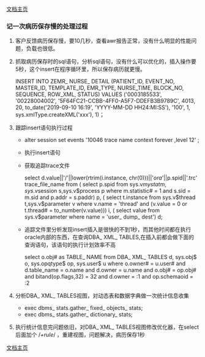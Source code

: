 <link href="../zoe_docs.css" rel="stylesheet" type="text/css" />

[文档主页](../index.html)


###	记一次病历保存慢的处理过程

1.	客户反馈病历保存慢，要10几秒，查看awr报告正常，没有什么明显的性能问题，负载也很低。

2.	抓取病历保存时的sql语句，分析sql语句，没有什么可以优化的，插入操作要5秒，这个insert在程序循环里，所以保存病历就更慢。
    
      INSERT INTO ZEMR_ NURSE_ DETAIL
      (PATIENT_ID,
       EVENT_NO,
       MASTER_ID,
       TEMPLATE_ID,
       EMR_TYPE,
        NURSE_TIME,
        BLOCK_NO,
        SEQUENCE,
       ROW_XML,
       STATUS)
      VALUES
      ('0003185533',
       '00228004002',
       '5F64FC21-CCBB-4FF0-A5F7-DDEFB3B9789C',
       4013,
       20,
       to_date('2019-09-10 16:19', 'YYYY-MM-DD HH24:MI:SS'),
       '100',
        1,
        sys.xmlType.createXML('xxx'),
       1)；

3.	跟踪insert语句执行过程
    *   alter session set events '10046 trace name context forever ,level 12' ;
    *   执行insert语句
    *   获取追踪trace文件 
    
         select
        d.value||'/'||lower(rtrim(i.instance, chr(0)))||'_ora_'||p.spid||'.trc' trace_file_name
         from
         ( select p.spid
        from sys.v$mystat m,sys.v$session s,sys.v$process p
         where m.statistic# = 1 and s.sid = m.sid and p.addr = s.paddr) p,
       ( select t.instance from sys.v$thread  t,sys.v$parameter  v
         where v.name = 'thread' and (v.value = 0 or t.thread# = to_number(v.value))) i,
         ( select value from sys.v$parameter where name = 'user_ dump_ dest') d;


    *   追踪文件里分析发现insert插入是很快的不到1秒，而其他时间都在执行oracle内部的东西，在查询DBA_ XML_ TABLES,在插入前都会做下面的查询语句，该语句的执行计划效率不高
    
        select o.obj# as TABLE_ NAME from DBA_ XML_ TABLES d, sys.obj$ o, sys.opqtype$ op, sys.user$ u where o.owner# =
        u.user# and d.table_name = o.name and d.owner = u.name and o.obj# = op.obj#
       and bitand(op.flags,32) = 32 and d.owner = :1 and op.schemaoid = :2
 
4.	分析DBA_ XML_ TABLES视图，对动态表和数据字典做一次统计信息收集
    *  exec dbms_ stats.gather_ fixed_ objects_ stats; 
    *  exec dbms_ stats.gather_ dictionary_ stats; 
	 


5.	执行统计信息完问题依旧，对DBA_ XML_ TABLES视图修改优化器，在select后面加个 /*+rule*/  ，重建视图，问题解决，病历保存1秒

 

			
[文档主页](../index.html)